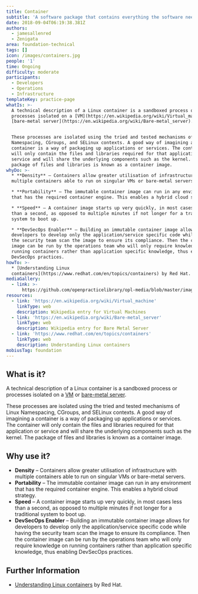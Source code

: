 ```yaml
---
title: Container
subtitle: 'A software package that contains everything the software needs to run. '
date: 2018-09-04T06:19:38.381Z
authors:
  - jamesallenred
  - Zenigata
area: foundation-technical
tags: []
icon: /images/containers.jpg
people: '1'
time: Ongoing
difficulty: moderate
participants:
  - Developers
  - Operations
  - Infrastructure
templateKey: practice-page
whatIs: >-
  A technical description of a Linux container is a sandboxed process or
  processes isolated on a [VM](https://en.wikipedia.org/wiki/Virtual_machine) or
  [bare-metal server](https://en.wikipedia.org/wiki/Bare-metal_server).


  These processes are isolated using the tried and tested mechanisms of Linux
  Namespacing, CGroups, and SELinux contexts. A good way of imagining a
  container is a way of packaging up applications or services. The container
  will only contain the files and libraries required for that application or
  service and will share the underlying components such as the kernel. The
  package of files and libraries is known as a container image.
whyDo: >-
  * **Density** – Containers allow greater utilisation of infrastructure with
  multiple containers able to run on singular VMs or bare-metal servers.

  * **Portability** – The immutable container image can run in any environment
  that has the required container engine. This enables a hybrid cloud strategy.

  * **Speed** – A container image starts up very quickly, in most cases less
  than a second, as opposed to multiple minutes if not longer for a traditional
  system to boot up.

  * **DevSecOps Enabler** – Building an immutable container image allows for
  developers to develop only the application/service specific code while having
  the security team scan the image to ensure its compliance. Then the container
  image can be run by the operations team who will only require knowledge on
  running containers rather than application specific knowledge, thus enabling
  DevSecOps practices.
howTo: >-
  * [Understanding Linux
  containers](https://www.redhat.com/en/topics/containers) by Red Hat.
mediaGallery:
  - link: >-
      https://github.com/openpracticelibrary/opl-media/blob/master/images/containers.jpg?raw=true
resources:
  - link: 'https://en.wikipedia.org/wiki/Virtual_machine'
    linkType: web
    description: Wikipedia entry for Virtual Machines
  - link: 'https://en.wikipedia.org/wiki/Bare-metal_server'
    linkType: web
    description: Wikipedia entry for Bare Metal Server
  - link: 'https://www.redhat.com/en/topics/containers'
    linkType: web
    description: Understanding Linux containers
mobiusTag: foundation
---
```

## What is it?

A technical description of a Linux container is a sandboxed process or processes isolated on a [VM](https://en.wikipedia.org/wiki/Virtual_machine) or [bare-metal server](https://en.wikipedia.org/wiki/Bare-metal_server).

These processes are isolated using the tried and tested mechanisms of Linux Namespacing, CGroups, and SELinux contexts. A good way of imagining a container is a way of packaging up applications or services. The container will only contain the files and libraries required for that application or service and will share the underlying components such as the kernel. The package of files and libraries is known as a container image.

## Why use it?

* **Density** – Containers allow greater utilisation of infrastructure with multiple containers able to run on singular VMs or bare-metal servers.
* **Portability** – The immutable container image can run in any environment that has the required container engine. This enables a hybrid cloud strategy.
* **Speed** – A container image starts up very quickly, in most cases less than a second, as opposed to multiple minutes if not longer for a traditional system to boot up.
* **DevSecOps Enabler** – Building an immutable container image allows for developers to develop only the application/service specific code while having the security team scan the image to ensure its compliance. Then the container image can be run by the operations team who will only require knowledge on running containers rather than application specific knowledge, thus enabling DevSecOps practices.

## Further Information

* [Understanding Linux containers](https://www.redhat.com/en/topics/containers) by Red Hat.
